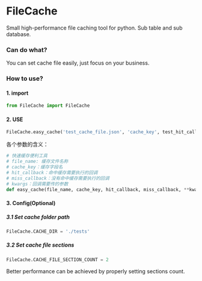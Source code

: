 # FileCache

Small high-performance file caching tool for python. Sub table and sub database.

### Can do what?

You can set cache file easily, just focus on your business.

### How to use?

#### 1. import

```python
from FileCache import FileCache
```

#### 2. USE

```python
FileCache.easy_cache('test_cache_file.json', 'cache_key', test_hit_callback, test_miss_callback, a=1, b='c')
```

各个参数的含义：

```python
# 快速缓存便利工具
# file_name: 缓存文件名称
# cache_key：缓存字段名
# hit_callback：命中缓存需要执行的回调
# miss_callback：没有命中缓存需要执行的回调
# kwargs：回调需要传的参数
def easy_cache(file_name, cache_key, hit_callback, miss_callback, **kwargs)
```


#### 3. Config(Optional)

##### 3.1 Set cache folder path

```python
FileCache.CACHE_DIR = './tests'
```

##### 3.2 Set cache file sections

```python
FileCache.CACHE_FILE_SECTION_COUNT = 2
```

Better performance can be achieved by properly setting sections count.